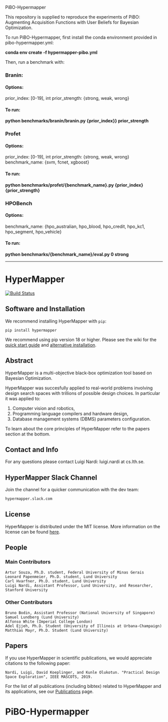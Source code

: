 PiBO-Hypermapper

This repository is supplied to reproduce the experiments of PiBO: Augmenting Acquisition Functions with User Beliefs for Bayesian Optimization.

To run PiBO-Hypermapper, first install the conda environment provided in pibo-hypermapper.yml:

**conda env create -f hypermapper-pibo.yml**

Then, run a benchmark with:

### Branin:

#### Options:
prior_index: [0-19], int
prior_strength: {strong, weak, wrong}

#### To run:
**python benchmarks/branin/branin.py {prior_index}} prior_strength**

### Profet

#### Options:
prior_index: [0-19], int
prior_strength: {strong, weak, wrong}
benchmark_name: {svm, fcnet, xgboost}

#### To run:
**python benchmarks/profet/{benchmark_name}.py {prior_index} {prior_strength}**

### HPOBench 

#### Options:
benchmark_name: {hpo_australian, hpo_blood, hpo_credit, hpo_kc1, hpo_segment, hpo_vehicle}

#### To run:
**python benchmarks/{benchmark_name}/eval.py 0 strong**




_____________________________________________________________________________________________

# HyperMapper

[![Build Status](https://travis-ci.com/luinardi/hypermapper.svg?branch=master)](https://travis-ci.com/luinardi/hypermapper)

## Software and Installation
We recommend installing HyperMapper with `pip`:
```
pip install hypermapper
```

We recommend using pip version 18 or higher. Please see the wiki for the [quick start guide](https://github.com/luinardi/hypermapper/wiki) and [alternative installation](https://github.com/luinardi/hypermapper/wiki/Install-HyperMapper).

## Abstract
HyperMapper is a multi-objective black-box optimization tool based on Bayesian Optimization. 

HyperMapper was succesfully applied to real-world problems involving design search spaces with trillions of possible design choices. In particular it was applied to: 
1) Computer vision and robotics,
2) Programming language compilers and hardware design, 
3) Database management systems (DBMS) parameters configuration.

To learn about the core principles of HyperMapper refer to the papers section at the bottom. 

## Contact and Info
For any questions please contact Luigi Nardi: luigi.nardi at cs.lth.se.

## HyperMapper Slack Channel
Join the channel for a quicker communication with the dev team: 
```latex
hypermapper.slack.com
```

## License
HyperMapper is distributed under the MIT license. More information on the license can be found [here](https://github.com/luinardi/hypermapper/blob/master/LICENSE).

## People
### Main Contributors
    Artur Souza, Ph.D. student, Federal University of Minas Gerais
    Leonard Papenmeier, Ph.D. student, Lund University 
    Carl Hvarfner, Ph.D. student, Lund University
    Luigi Nardi, Assistant Professor, Lund University, and Researcher, Stanford University
### Other Contributors    
    Bruno Bodin, Assistant Professor (National University of Singapore) 
    Samuel Lundberg (Lund University)
    Alfonso White (Imperial College London)
    Adel Ejjeh, Ph.D. Student (University of Illinois at Urbana-Champaign)
    Matthias Mayr, Ph.D. Student (Lund University) 

## Papers
If you use HyperMapper in scientific publications, we would appreciate citations to the following paper: 

```
Nardi, Luigi, David Koeplinger, and Kunle Olukotun. "Practical Design Space Exploration", IEEE MASCOTS, 2019.
```

For the list of all publications (including bibtex) related to HyperMapper and its applications, see our [Publications](https://github.com/luinardi/hypermapper/wiki/Publications) page.
# PiBO-Hypermapper
